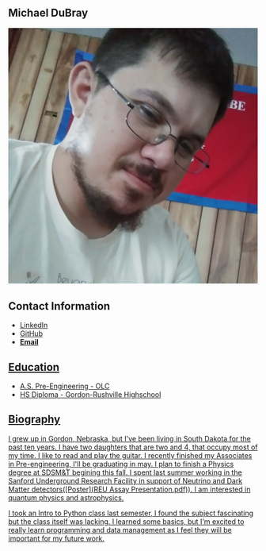 ## Michael DuBray
![](headshot.jpg)


## **Contact Information**

* <a href="https://www.linkedin.com/in/michael-dubray-513630263/" target="_blank">LinkedIn</a>
* <a href="https://github.com/Doobernicus" target="_blank">GitHub</a>
* <a href="mailto: mdubray16514@olc.edu" target="_blank">**Email**

## Education

* A.S. Pre-Engineering - OLC
* HS Diploma - Gordon-Rushville Highschool

## Biography

I grew up in Gordon, Nebraska, but I've been living in South Dakota for the past ten years. I have two daughters that are two and 4, that occupy most of my time. I like to read and play the guitar. I recently finished my Associates in Pre-engineering, I'll be graduating in may. I plan to finish a Physics degree at SDSM&T begining this fall. I spent last summer working in the Sanford Underground Research Facility in support of Neutrino and Dark Matter detectors([Poster](REU Assay Presentation.pdf)). I am interested in quantum physics and astrophysics.

I took an Intro to Python class last semester, I found the subject fascinating but the class itself was lacking. I learned some basics, but I'm excited to really learn programming and data management as I feel they will be important for my future work.
